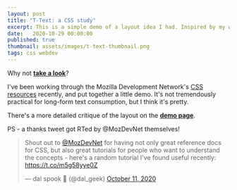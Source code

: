 ```yaml
---
layout: post
title: "T-Text: a CSS study"
excerpt: This is a simple demo of a layout idea I had. Inspired by my working through the Mozilla Development Network's CSS resources recently.
date:	2020-10-29 00:00:00
published: true
thumbnail: assets/images/t-text-thumbnail.png
tags: css webdev
---
```


Why not [**take a look**](https://lord.geek.nz/t_text)?

I've been working through the Mozilla Development Network's [CSS resources](https://developer.mozilla.org/en-US/docs/Learn/CSS) recently, and put together a little demo. It's not tremendously practical for long-form text consumption, but I think it's pretty.

There's a more detailed critique of the layout on the [**demo page**](https://lord.geek.nz/t_text).

PS - a thanks tweet got RTed by @MozDevNet themselves!

<!-- generated by twitter's "twitter for websites" tool -->
<blockquote class="twitter-tweet"><p lang="en" dir="ltr">Shout out to <a href="https://twitter.com/MozDevNet?ref_src=twsrc%5Etfw">@MozDevNet</a> for having not only great reference docs for CSS, but also great tutorials for people who want to understand the concepts - here&#39;s a random tutorial I&#39;ve found useful recently: <a href="https://t.co/m5g58yye0Z">https://t.co/m5g58yye0Z</a></p>&mdash; dal spook 👻 (@dal_geek) <a href="https://twitter.com/dal_geek/status/1315137518774353920?ref_src=twsrc%5Etfw">October 11, 2020</a></blockquote> <script async src="https://platform.twitter.com/widgets.js" charset="utf-8"></script> 
